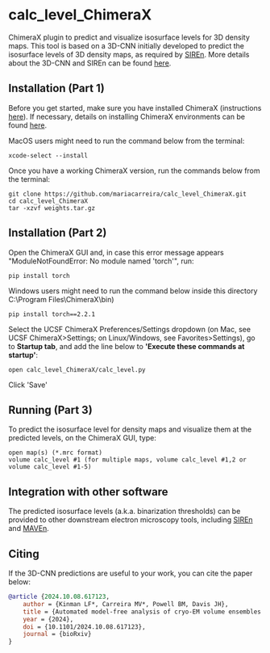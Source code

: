 # calc_level_ChimeraX
ChimeraX plugin to predict and visualize isosurface levels for 3D density maps. This tool is based on a 3D-CNN initially developed to predict the isosurface levels of 3D density maps, as required by [SIREn](https://www.github.com/lkinman/SIREn). More details about the 3D-CNN and SIREn can be found [here](https://www.github.com/lkinman/SIREn).


## Installation (Part 1)

Before you get started, make sure you have installed ChimeraX (instructions [here](https://www.cgl.ucsf.edu/chimera/download.html)). 
If necessary, details on installing ChimeraX environments can be found [here](https://www.cgl.ucsf.edu/chimerax/docs/devel/environment.html).

MacOS users might need to run the command below from the terminal:
```
xcode-select --install
```

Once you have a working ChimeraX version, run the commands below from the terminal:
```
git clone https://github.com/mariacarreira/calc_level_ChimeraX.git
cd calc_level_ChimeraX
tar -xzvf weights.tar.gz
```

## Installation (Part 2)  

Open the ChimeraX GUI and, in case this error message appears "ModuleNotFoundError: No module named 'torch'", run:
```
pip install torch 
```
Windows users might need to run the command below inside this directory C:\Program Files\ChimeraX<version>\bin)
```  
pip install torch==2.2.1
```
Select the UCSF ChimeraX Preferences/Settings dropdown (on Mac, see UCSF ChimeraX>Settings; on Linux/Windows, see Favorites>Settings), go to **Startup tab**, and add the line below to **'Execute these commands at startup'**:

```
open calc_level_ChimeraX/calc_level.py 
```
Click 'Save' 

## Running (Part 3)
To predict the isosurface level for density maps and visualize them at the predicted levels, on the ChimeraX GUI, type:

```
open map(s) (*.mrc format) 
volume calc_level #1 (for multiple maps, volume calc_level #1,2 or volume calc_level #1-5)
```

## Integration with other software

The predicted isosurface levels (a.k.a. binarization thresholds) can be provided to other downstream electron microscopy tools, including [SIREn](https://www.github.com/lkinman/SIREn) and [MAVEn](https://www.github.com/lkinman/MAVEn).


## Citing

If the 3D-CNN predictions are useful to your work, you can cite the paper below:
```bibtex
@article {2024.10.08.617123,
	author = {Kinman LF*, Carreira MV*, Powell BM, Davis JH},
	title = {Automated model-free analysis of cryo-EM volume ensembles with SIREn},
	year = {2024},
	doi = {10.1101/2024.10.08.617123},
	journal = {bioRxiv}
}
```

